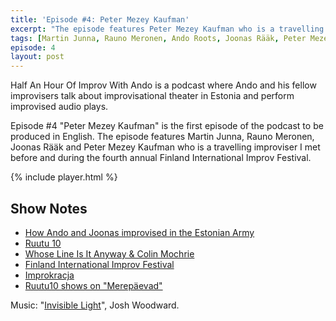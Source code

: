 ```yaml
---
title: 'Episode #4: Peter Mezey Kaufman'
excerpt: "The episode features Peter Mezey Kaufman who is a travelling improviser I met before and during the fourth annual Finland International Improv Festival."
tags: [Martin Junna, Rauno Meronen, Ando Roots, Joonas Rääk, Peter Mezey Kaufman]
episode: 4
layout: post
---
```


Half An Hour Of Improv With Ando is a podcast where Ando and his fellow improvisers talk about improvisational theater in Estonia and perform improvised audio plays.

Episode #4 "Peter Mezey Kaufman" is the first episode of the podcast to be produced in English. The episode features Martin Junna, Rauno Meronen, Joonas Rääk and Peter Mezey Kaufman who is a travelling improviser I met before and during the fourth annual Finland International Improv Festival.

{% include player.html %}

## Show Notes

- [How Ando and Joonas improvised in the Estonian Army](https://sqroot.eu/2014/improvisational-theater-in-the-estonian-army)
- [Ruutu 10](http://ruutu10.ee)
- [Whose Line Is It Anyway & Colin Mochrie](https://www.youtube.com/watch?v=Q961dViRof4)
- [Finland International Improv Festival](http://www.finlandimprovfestival.com)
- [Improkracja](http://www.improkracja.pl)
- [Ruutu10 shows on "Merepäevad"](http://improv.ee/events/ruutu10-tallinna-merepaevadel-laupaeval)

Music: "[Invisible Light](http://www.joshwoodward.com/song/InvisibleLight)", Josh Woodward.